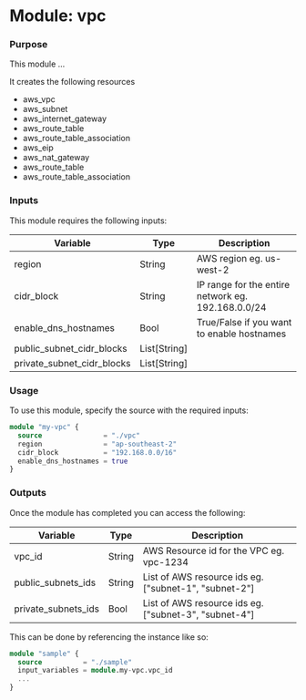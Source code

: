 # Module: vpc

### Purpose
This module ...

It creates the following resources
- aws_vpc
- aws_subnet
- aws_internet_gateway
- aws_route_table
- aws_route_table_association
- aws_eip
- aws_nat_gateway
- aws_route_table
- aws_route_table_association


### Inputs
This module requires the following inputs:

| Variable                   | Type         | Description                                        |
|----------------------------|--------------|----------------------------------------------------|
| region                     | String       | AWS region eg. us-west-2                           |
| cidr_block                 | String       | IP range for the entire network eg. 192.168.0.0/24 |
| enable_dns_hostnames       | Bool         | True/False if you want to enable hostnames         |
| public_subnet_cidr_blocks  | List[String] |                                                    |
| private_subnet_cidr_blocks | List[String] |                                                    |

### Usage

To use this module, specify the source with the required inputs:
```terraform
module "my-vpc" {
  source               = "./vpc"
  region               = "ap-southeast-2"
  cidr_block           = "192.168.0.0/16"
  enable_dns_hostnames = true
}
```

### Outputs

Once the module has completed you can access the following:

| Variable            | Type         | Description                                           |
|---------------------|--------------|-------------------------------------------------------|
| vpc_id              | String       | AWS Resource id for the VPC eg. vpc-1234              |
| public_subnets_ids  | String       | List of AWS resource ids eg. ["subnet-1", "subnet-2"] |
| private_subnets_ids | Bool         | List of AWS resource ids eg. ["subnet-3", "subnet-4"] |

This can be done by referencing the instance like so:
```terraform
module "sample" {
  source          = "./sample"
  input_variables = module.my-vpc.vpc_id
  ...
}
```
